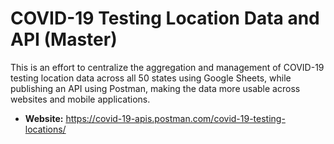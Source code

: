# COVID-19 Testing Location Data and API (Master)
This is an effort to centralize the aggregation and management of COVID-19 testing location data across all 50 states using Google Sheets, while publishing an API using Postman, making the data more usable across websites and mobile applications.

- **Website:** https://covid-19-apis.postman.com/covid-19-testing-locations/
